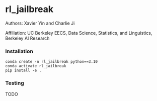 # rl_jailbreak
Authors: Xavier Yin and Charlie Ji

Affiliation: UC Berkeley EECS, Data Science, Statistics, and Linguistics, Berkeley AI Research

### Installation
```
conda create -n rl_jailbreak python==3.10
conda activate rl_jailbreak
pip install -e .
```

### Testing
TODO